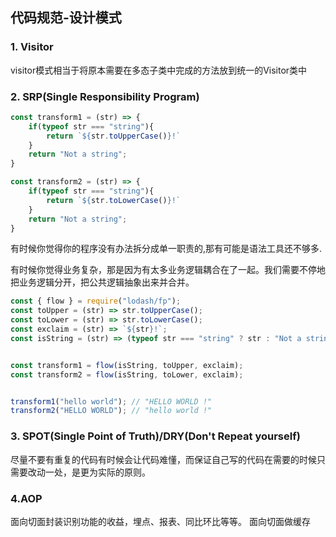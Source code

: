 ## 代码规范-设计模式
### 1. Visitor
visitor模式相当于将原本需要在多态子类中完成的方法放到统一的Visitor类中
### 2. SRP(Single Responsibility Program)

```javascript
const transform1 = (str) => {
    if(typeof str === "string"){
        return `${str.toUpperCase()}!`
    }
    return "Not a string";
}

const transform2 = (str) => {
    if(typeof str === "string"){
        return `${str.toLowerCase()}!`
    }
    return "Not a string";
}

```
有时候你觉得你的程序没有办法拆分成单一职责的,那有可能是语法工具还不够多.

有时候你觉得业务复杂，那是因为有太多业务逻辑耦合在了一起。我们需要不停地把业务逻辑分开，把公共逻辑抽象出来并合并。


```javascript
const { flow } = require("lodash/fp");
const toUpper = (str) => str.toUpperCase();
const toLower = (str) => str.toLowerCase();
const exclaim = (str) => `${str}!`;
const isString = (str) => (typeof str === "string" ? str : "Not a string");


const transform1 = flow(isString, toUpper, exclaim);
const transform2 = flow(isString, toLower, exclaim);


transform1("hello world"); // "HELLO WORLD !"
transform2("HELLO WORLD"); // "hello world !"
```
### 3. SPOT(Single Point of Truth)/DRY(Don't Repeat yourself)
尽量不要有重复的代码有时候会让代码难懂，而保证自己写的代码在需要的时候只需要改动一处，是更为实际的原则。

### 4.AOP
面向切面封装识别功能的收益，埋点、报表、同比环比等等。
面向切面做缓存